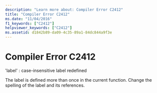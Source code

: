 ```yaml
---
description: "Learn more about: Compiler Error C2412"
title: "Compiler Error C2412"
ms.date: "11/04/2016"
f1_keywords: ["C2412"]
helpviewer_keywords: ["C2412"]
ms.assetid: d1842b89-da09-4c35-89a1-84dc844a9f3e
---
```

# Compiler Error C2412

'label' : case-insensitive label redefined

The label is defined more than once in the current function. Change the spelling of the label and its references.
